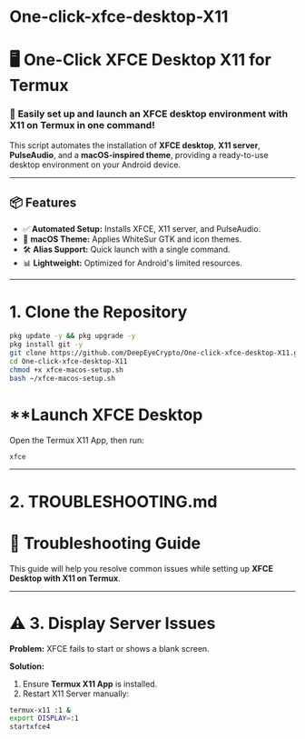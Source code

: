 # One-click-xfce-desktop-X11

# 🖥️ One-Click XFCE Desktop X11 for Termux

### 🚀 **Easily set up and launch an XFCE desktop environment with X11 on Termux in one command!**

This script automates the installation of **XFCE desktop**, **X11 server**, **PulseAudio**, and a **macOS-inspired theme**, providing a ready-to-use desktop environment on your Android device.

---

## 📦 **Features**

- ✅ **Automated Setup:** Installs XFCE, X11 server, and PulseAudio.
- 🎨 **macOS Theme:** Applies WhiteSur GTK and icon themes.
- 🛠️ **Alias Support:** Quick launch with a single command.
- 📊 **Lightweight:** Optimized for Android's limited resources.

---

# **1. Clone the Repository**
```bash
pkg update -y && pkg upgrade -y
pkg install git -y
git clone https://github.com/DeepEyeCrypto/One-click-xfce-desktop-X11.git
cd One-click-xfce-desktop-X11
chmod +x xfce-macos-setup.sh
bash ~/xfce-macos-setup.sh

```
# **Launch XFCE Desktop
Open the Termux X11 App, then run:

```bash
xfce
```
---

# **2. TROUBLESHOOTING.md**

# 🐞 **Troubleshooting Guide**

This guide will help you resolve common issues while setting up **XFCE Desktop with X11 on Termux**.

---

# ⚠️ **3. Display Server Issues**

**Problem:** XFCE fails to start or shows a blank screen.  

**Solution:**  
1. Ensure **Termux X11 App** is installed.  
2. Restart X11 Server manually:
```bash
termux-x11 :1 &
export DISPLAY=:1
startxfce4

```
